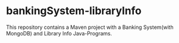 # bankingSystem-libraryInfo
This repository contains a Maven project with a Banking System(with MongoDB) and Library Info Java-Programs.
